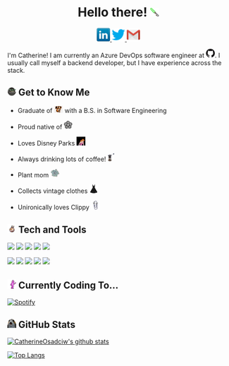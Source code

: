 
<div class="hello">
    <h1 align="center">Hello there! <img src="./assets/lightsaber.png" width="20px"></h1> 
</div>

<p class="socials" align="center">
    <a href="https://www.linkedin.com/in/catherine-osadciw-a65517128/">
        <img src="./assets/linkedin.png" width="30px">
    </a>
    <a href="https://twitter.com/cathosadciw">
        <img src="./assets/twitter.png" width="30px">
    </a>
    <a href="mailto:CatherineOsadciw@github.com">
        <img src="./assets/gmail.png" width="30px">
    </a>
</p>

I'm Catherine!  I am currently an Azure DevOps software engineer at  <img src="./assets/github.png" width="20px">.  I usually call myself a backend developer, but I have experience across the stack.

##  <img src="./assets/baby-yoda.gif" width="20px"> Get to Know Me
- Graduate of <img src="./assets/rit.png" width="20px"> with a B.S. in Software Engineering

- Proud native of <img src="./assets/roc.jpg" width="20px">

- Loves Disney Parks <img src="./assets/cinderella.gif" width="20px"> 

- Always drinking lots of coffee! <img src="./assets/coffee-grinder.jpg" width="15px"> 

- Plant mom <img src="./assets/succulent.png" width="20px"> 

- Collects vintage clothes <img src="./assets/black-dress-2.png" width="20px"> 

- Unironically loves Clippy <img src="./assets/clippy.png" width="20px"> 


## <img src="./assets/rolling-bb8.gif" width="20px"> Tech and Tools 

![](https://img.shields.io/badge/Code-Java-informational?style=flat&logo=Java&logoColor=white&color=75edb2)
![](https://img.shields.io/badge/Code-Ruby-informational?style=flat&logo=Ruby&logoColor=white&color=75edb2)
![](https://img.shields.io/badge/Code-CSharp-informational?style=flat&logo=Microsoft&logoColor=white&color=75edb2)
![](https://img.shields.io/badge/Code-Python-informational?style=flat&logo=Python&logoColor=white&color=75edb2)
![](https://img.shields.io/badge/Code-SQL-informational?style=flat&logo=MySQL&logoColor=white&color=75edb2)

![](https://img.shields.io/badge/Tools-VS-informational?style=flat&logo=Visual-Studio&logoColor=white&color=c576c3)
![](https://img.shields.io/badge/Tools-VSCode-informational?style=flat&logo=Visual-Studio-Code&logoColor=white&color=c576c3)
![](https://img.shields.io/badge/Tools-AWS-informational?style=flat&logo=Amazon-AWS&logoColor=white&color=c576c3)
![](https://img.shields.io/badge/Tools-GitHub-informational?style=flat&logo=GitHub&logoColor=white&color=c576c3)
![](https://img.shields.io/badge/Tools-AzureDevOps-informational?style=flat&logo=Azure-DevOps&logoColor=white&color=c576c3)

## <img src="./assets/party_chewbacca.gif" width="20px"> Currently Coding To...
[![Spotify](https://catherineosadciw.vercel.app/api/spotify)](https://open.spotify.com/user/dex5b3m3iwj04wtr8zsfzhatl)

##  <img src="./assets/porg.png" width="20px"> GitHub Stats

[![CatherineOsadciw's github stats](https://github-readme-stats.vercel.app/api?username=CatherineOsadciw&count_private=true&show_icons=true&theme=cobalt&include_all_commits=true)](https://github.com/CatherineOsadciw/github-readme-stats)

[![Top Langs](https://github-readme-stats.vercel.app/api/top-langs/?username=CatherineOsadciw&count_private=true&theme=cobalt)](https://github.com/CatherineOsadciw/github-readme-stats)

<!--
**CatherineOsadciw/CatherineOsadciw** is a ✨ _special_ ✨ repository because its `README.md` (this file) appears on your GitHub profile.

Here are some ideas to get you started:

- 🔭 I’m currently working on ...
- 🌱 I’m currently learning ...
- 👯 I’m looking to collaborate on ...
- 🤔 I’m looking for help with ...
- 💬 Ask me about ...
- 📫 How to reach me: ...
- 😄 Pronouns: ...
- ⚡ Fun fact: ...
-->
